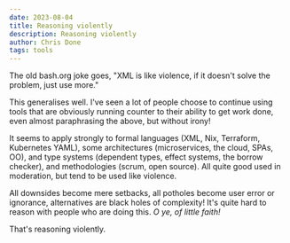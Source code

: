 ```yaml
---
date: 2023-08-04
title: Reasoning violently
description: Reasoning violently
author: Chris Done
tags: tools
---
```


The old bash.org joke goes, "XML is like violence, if it doesn't solve
the problem, just use more."

This generalises well. I've seen a lot of people choose to continue
using tools that are obviously running counter to their ability to get
work done, even almost paraphrasing the above, but without irony!

It seems to apply strongly to formal languages (XML, Nix, Terraform,
Kubernetes YAML), some architectures (microservices, the cloud, SPAs,
OO), and type systems (dependent types, effect systems, the borrow checker), and
methodologies (scrum, open source). All quite good used in moderation,
but tend to be used like violence.

All downsides become mere setbacks, all potholes become user error or
ignorance, alternatives are black holes of complexity! It's quite hard
to reason with people who are doing this. _O ye, of little faith!_

That's reasoning violently.
